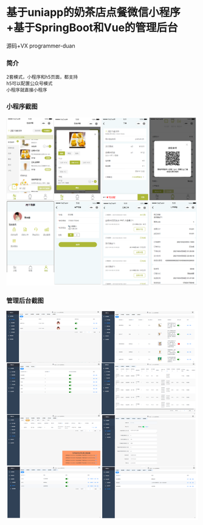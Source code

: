 # 基于uniapp的奶茶店点餐微信小程序+基于SpringBoot和Vue的管理后台
源码+VX
programmer-duan
### 简介

```text
2套模式，小程序和h5页面，都支持
h5可以配置公众号模式
小程序就直接小程序
```

### 小程序截图
![小程序截图.png](截图/小程序截图.png)

### 管理后台截图
![小程序截图.png](截图/闰土刺茶管理后台截图.png)
